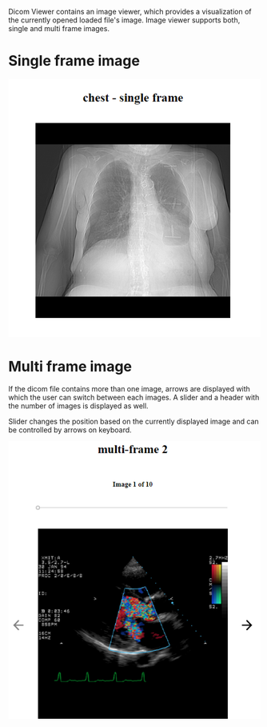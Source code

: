 
Dicom Viewer contains an image viewer, which provides a visualization of the currently opened loaded file's image.  Image viewer supports both, single and multi frame images.

# **Single frame image**

![image.png](../../../.attachments/image-57f8182c-ba7f-4659-acef-c83b6d369b51.png)

# **Multi frame image**

If the dicom file contains more than one image, arrows are displayed with which the user can switch between each images. A slider and a header with the number of images is displayed as well.

Slider changes the position based on the currently displayed image and can be controlled by arrows on keyboard.

![image.png](../../../.attachments/image-86f3d1da-4480-402c-b971-9e14728d9748.png)